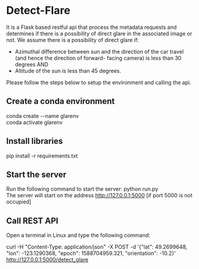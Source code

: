 # Detect-Flare

It is a Flask based restful api that process the metadata requests and determines if there is a possibility of direct glare in the associated image
or not. We assume there is a possibility of direct glare if:

- Azimuthal difference between sun and the direction of the car travel (and hence the
direction of forward- facing camera) is less than 30 degrees AND
- Altitude of the sun is less than 45 degrees.

Please follow the steps below to setup the environment and calling the api.

## Create a conda environment
conda create --name glarenv <br>
conda activate glarenv

## Install libraries
pip install -r requirements.txt

## Start the server
Run the following command to start the server:
python run.py <br>
The server will start on the address http://127.0.0.1:5000 [if port 5000 is not occupied]

## Call REST API
Open a terminal in Linux and type the following command:

curl -H "Content-Type: application/json" -X POST -d '{"lat": 49.2699648, "lon": -123.1290368, "epoch": 1588704959.321, "orientation": -10.2}' http://127.0.0.1:5000/detect_glare

